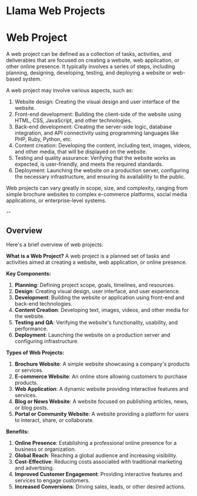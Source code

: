 # Llama Web Projects

<!-- toc -->

# Web Project

A web project can be defined as a collection of tasks, activities, and deliverables that are focused on creating a website, web application, or other online presence. It typically involves a series of steps, including planning, designing, developing, testing, and deploying a website or web-based system.

A web project may involve various aspects, such as:

1. Website design: Creating the visual design and user interface of the website.
2. Front-end development: Building the client-side of the website using HTML, CSS, JavaScript, and other technologies.
3. Back-end development: Creating the server-side logic, database integration, and API connectivity using programming languages like PHP, Ruby, Python, etc.
4. Content creation: Developing the content, including text, images, videos, and other media, that will be displayed on the website.
5. Testing and quality assurance: Verifying that the website works as expected, is user-friendly, and meets the required standards.
6. Deployment: Launching the website on a production server, configuring the necessary infrastructure, and ensuring its availability to the public.

Web projects can vary greatly in scope, size, and complexity, ranging from simple brochure websites to complex e-commerce platforms, social media applications, or enterprise-level systems.

--

## Overview

Here's a brief overview of web projects:

**What is a Web Project?** A web project is a planned set of tasks and activities aimed at creating a website, web application, or online presence.

**Key Components:**

1. **Planning**: Defining project scope, goals, timelines, and resources.
2. **Design**: Creating visual design, user interface, and user experience.
3. **Development**: Building the website or application using front-end and back-end technologies.
4. **Content Creation**: Developing text, images, videos, and other media for the website.
5. **Testing and QA**: Verifying the website's functionality, usability, and performance.
6. **Deployment**: Launching the website on a production server and configuring infrastructure.

**Types of Web Projects:**

1. **Brochure Website**: A simple website showcasing a company's products or services.
2. **E-commerce Website**: An online store allowing customers to purchase products.
3. **Web Application**: A dynamic website providing interactive features and services.
4. **Blog or News Website**: A website focused on publishing articles, news, or blog posts.
5. **Portal or Community Website**: A website providing a platform for users to interact, share, or collaborate.

**Benefits:**

1. **Online Presence**: Establishing a professional online presence for a business or organization.
2. **Global Reach**: Reaching a global audience and increasing visibility.
3. **Cost-Effective**: Reducing costs associated with traditional marketing and advertising.
4. **Improved Customer Engagement**: Providing interactive features and services to engage customers.
5. **Increased Conversions**: Driving sales, leads, or other desired actions.